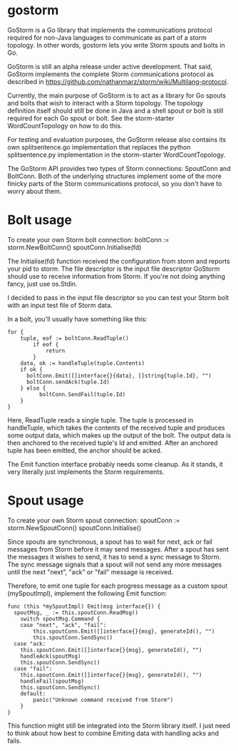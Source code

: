 gostorm
=======

GoStorm is a Go library that implements the communications protocol required for non-Java languages to communicate as part of a storm topology. In other words, gostorm lets you write Storm spouts and bolts in Go.

GoStorm is still an alpha release under active development. That said, GoStorm implements the complete Storm communications protocol as described in https://github.com/nathanmarz/storm/wiki/Multilang-protocol.

Currently, the main purpose of GoStorm is to act as a library for Go spouts and bolts that wish to interact with a Storm topology. The topology definition itself should still be done in Java and a shell spout or bolt is still required for each Go spout or bolt. See the storm-starter WordCountTopology on how to do this.

For testing and evaluation purposes, the GoStorm release also contains its own splitsentence.go implementation that replaces the python splitsentence.py implementation in the storm-starter WordCountTopology.

The GoStorm API provides two types of Storm connections: SpoutConn and BoltConn. Both of the underlying structures implement some of the more finicky parts of the Storm communications protocol, so you don't have to worry about them.

Bolt usage
==========

To create your own Storm bolt connection:
   boltConn := storm.NewBoltConn()
   spoutConn.Initialise(fd)

The Initialise(fd) function received the configuration from storm and reports your pid to storm. The file descriptor is the input file descriptor GoStorm should use to receive information from Storm. If you're not doing anything fancy, just use os.Stdin.

I decided to pass in the input file descriptor so you can test your Storm bolt with an input test file of Storm data.

In a bolt, you'll usually have something like this:
```
for {
  	tuple, eof := boltConn.ReadTuple()
		if eof {
			return
		}
    data, ok := handleTuple(tuple.Contents)
    if ok {
      boltConn.Emit([]interface{}{data}, []string{tuple.Id}, "")
      boltConn.sendAck(tuple.Id)
    } else {
		  boltConn.SendFail(tuple.Id)
    }
}
```
  
Here, ReadTuple reads a single tuple. The tuple is processed in handleTuple, which takes the contents of the received tuple and produces some output data, which makes up the output of the bolt. The output data is then anchored to the received tuple's Id and emitted. After an anchored tuple has been emitted, the anchor should be acked.

The Emit function interface probably needs some cleanup. As it stands, it very literally just implements the Storm requirements.

Spout usage
===========

To create your own Storm spout connection:
   spoutConn := storm.NewSpoutConn()
   spoutConn.Initialise()

Since spouts are synchronous, a spout has to wait for next, ack or fail messages from Storm before it may send messages. After a spout has sent the messages it wishes to send, it has to send a sync message to Storm. The sync message signals that a spout will not send any more messages until the next "next", "ack" or "fail" message is received.

Therefore, to emit one tuple for each progress message as a custom spout (mySpoutImpl), implement the following Emit function:
```
func (this *mySpoutImpl) Emit(msg interface{}) {
  spoutMsg, _ := this.spoutConn.ReadMsg()
	switch spoutMsg.Command {
	case "next", "ack", "fail":
		this.spoutConn.Emit([]interface{}{msg}, generateId(), "")
		this.spoutConn.SendSync()
  case "ack:
    this.spoutConn.Emit([]interface{}{msg}, generateId(), "")
    handleAck(spoutMsg)
  	this.spoutConn.SendSync()
  case "fail":
    this.spoutConn.Emit([]interface{}{msg}, generateId(), "")
    handleFail(spoutMsg)
  	this.spoutConn.SendSync()
	default:
		panic("Unknown command received from Storm")
	}
}
```

This function might still be integrated into the Storm library itself. I just need to think about how best to combine Emiting data with handling acks and fails.
